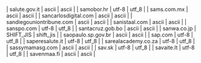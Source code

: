 | salute.gov.it | ascii | ascii |
| samobor.hr | utf-8 | utf_8 |
| sams.com.mx | ascii | ascii |
| sancarlosdigital.com | ascii | ascii |
| sandiegouniontribune.com | ascii | ascii |
| sanistaal.com | ascii | ascii |
| sanspo.com | utf-8 | utf_8 |
| santacruz.gob.bo | ascii | ascii |
| sanwa.co.jp | SHIFT_JIS | shift_jis |
| saopaulo.sp.gov.br | ascii | ascii |
| sap.com | utf-8 | utf_8 |
| saperesalute.it | utf-8 | utf_8 |
| sarealacademy.co.za | utf-8 | utf_8 |
| sassymamasg.com | ascii | ascii |
| sav.sk | utf-8 | utf_8 |
| savaite.lt | utf-8 | utf_8 |
| savenmaa.fi | ascii | ascii |
